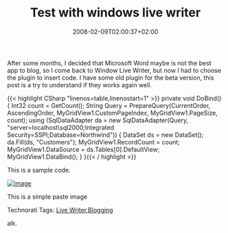 ﻿---
title: "Test with windows live writer"
description: ""
date: 2008-02-09T02:00:37+02:00
draft: false
tags: [General]
categories: [General]
---
After some months, I decided that Microsoft Word maybe is not the best app to blog, so I come back to Window Live Writer, but now I had to choose the plugin to insert code. I have some old plugin for the beta version, this post is a try to understand if they works again well.

{{< highlight CSharp "linenos=table,linenostart=1" >}}
        private void DoBind() {
            Int32 count = GetCount();
            String Query =
                PrepareQuery(CurrentOrder, AscendingOrder, MyGridView1.CustomPageIndex, MyGridView1.PageSize, count);
            using (SqlDataAdapter da = new SqlDataAdapter(Query, "server=localhost\\sql2000;Integrated Security=SSPI;Database=Northwind")) {
                DataSet ds = new DataSet();
                da.Fill(ds, "Customers");
                MyGridView1.RecordCount = count;
                MyGridView1.DataSource = ds.Tables[0].DefaultView;
                MyGridView1.DataBind();
            }
        }{{< / highlight >}}

<!-- Code inserted with Steve Dunn's Windows Live Writer Code Formatter Plugin.  http://dunnhq.com -->

This is a sample code.

[![image](http://www.nablasoft.com/Alkampfer/wp-content/uploads/2008/02/image-thumb.png)](http://www.nablasoft.com/Alkampfer/wp-content/uploads/2008/02/image.png)

This is a simple paste image

Technorati Tags: [Live Writer](http://technorati.com/tags/Live%20Writer),[Blogging](http://technorati.com/tags/Blogging)

alk.
